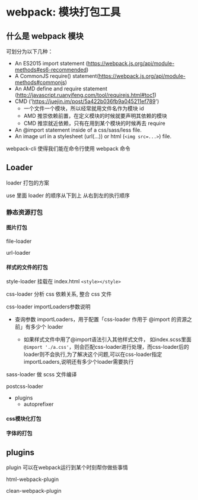 # webpack: 模块打包工具

## 什么是 webpack 模块

可划分为以下几种：

- An ES2015 import statement (https://webpack.js.org/api/module-methods#es6-recommended)
- A CommonJS require() statement(https://webpack.js.org/api/module-methods#commonjs)
- An AMD define and require statement (http://javascript.ruanyifeng.com/tool/requirejs.html#toc1)
- CMD ('https://juejin.im/post/5a422b036fb9a045211ef789')
  - 一个文件一个模块，所以经常就用文件名作为模块 id
  - AMD 推崇依赖前置，在定义模块的时候就要声明其依赖的模块
  - CMD 推崇就近依赖，只有在用到某个模块的时候再去 require
- An @import statement inside of a css/sass/less file.
- An image url in a stylesheet (url(...)) or html (`<img src=...>`) file.

webpack-cli 使得我们能在命令行使用 webpack 命令

## Loader

loader 打包的方案

use 里面 loader 的顺序从下到上 从右到左的执行顺序

### 静态资源打包

#### 图片打包

file-loader

url-loader

#### 样式的文件的打包

style-loader 挂载在 index.html `<style></style>`

css-loader 分析 css 依赖关系, 整合 css 文件

css-loader importLoaders参数说明

- 查询参数 importLoaders，用于配置「css-loader 作用于 @import 的资源之前」有多少个 loader

  - 如果样式文件中用了@import语法引入其他样式文件， 如index.scss里面```@import './a.css'```，则会匹配css-loader进行处理，而css-loader后的loader则不会执行,为了解决这个问题,可以在css-loader指定importLoaders,说明还有多少个loader需要执行

sass-loader 做 scss 文件编译

postcss-loader

- plugins
  - autoprefixer

#### css模块化打包

#### 字体的打包

## plugins

plugin 可以在webpack运行到某个时刻帮你做些事情

html-webpack-plugin

clean-webpack-plugin